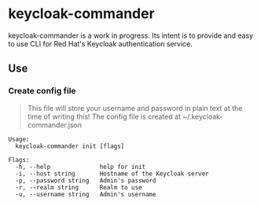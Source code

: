 # keycloak-commander
keycloak-commander is a work in progress. Its intent is to provide and easy to use CLI for Red Hat's Keycloak authentication service.
## Use
### Create config file
> This file will store your username and password in plain text at the time of writing this!
The config file is created at ~/.keycloak-commander.json
```
Usage:
  keycloak-commander init [flags]

Flags:
  -h, --help              help for init
  -i, --host string       Hostname of the Keycloak server
  -p, --password string   Admin's password
  -r, --realm string      Realm to use
  -u, --username string   Admin's username
```
